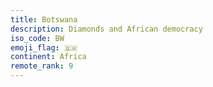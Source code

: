 ```yaml
---
title: Botswana
description: Diamonds and African democracy
iso_code: BW
emoji_flag: 🇧🇼
continent: Africa
remote_rank: 9
---
```

